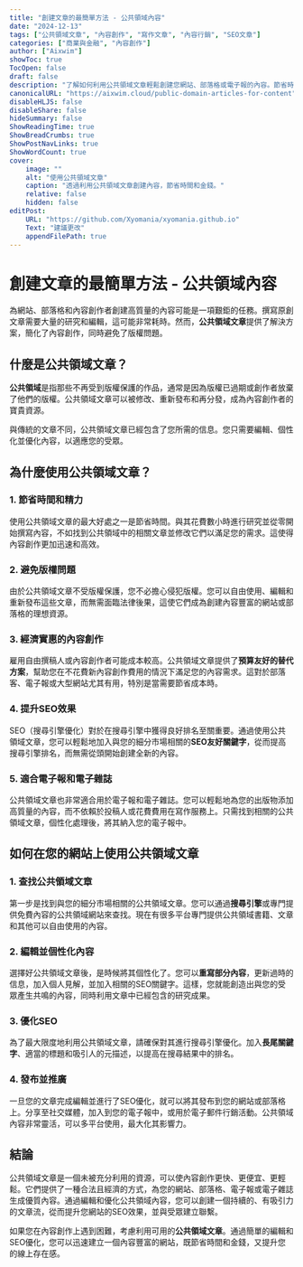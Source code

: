 ```yaml
---
title: "創建文章的最簡單方法 - 公共領域內容"
date: "2024-12-13"
tags: ["公共領域文章", "內容創作", "寫作文章", "內容行銷", "SEO文章"]
categories: ["商業與金融", "內容創作"]
author: ["Aixwim"]
showToc: true
TocOpen: false
draft: false
description: "了解如何利用公共領域文章輕鬆創建您網站、部落格或電子報的內容。節省時間、金錢，避免版權問題。"
canonicalURL: "https://aixwim.cloud/public-domain-articles-for-content"
disableHLJS: false
disableShare: false
hideSummary: false
ShowReadingTime: true
ShowBreadCrumbs: true
ShowPostNavLinks: true
ShowWordCount: true
cover:
    image: ""
    alt: "使用公共領域文章"
    caption: "透過利用公共領域文章創建內容，節省時間和金錢。"
    relative: false
    hidden: false
editPost:
    URL: "https://github.com/Xyomania/xyomania.github.io"
    Text: "建議更改"
    appendFilePath: true
---
```


# 創建文章的最簡單方法 - 公共領域內容

為網站、部落格和內容創作者創建高質量的內容可能是一項艱鉅的任務。撰寫原創文章需要大量的研究和編輯，這可能非常耗時。然而，**公共領域文章**提供了解決方案，簡化了內容創作，同時避免了版權問題。

## 什麼是公共領域文章？

**公共領域**是指那些不再受到版權保護的作品，通常是因為版權已過期或創作者放棄了他們的版權。公共領域文章可以被修改、重新發布和再分發，成為內容創作者的寶貴資源。

與傳統的文章不同，公共領域文章已經包含了您所需的信息。您只需要編輯、個性化並優化內容，以適應您的受眾。

## 為什麼使用公共領域文章？

### 1. **節省時間和精力**
使用公共領域文章的最大好處之一是節省時間。與其花費數小時進行研究並從零開始撰寫內容，不如找到公共領域中的相關文章並修改它們以滿足您的需求。這使得內容創作更加迅速和高效。

### 2. **避免版權問題**
由於公共領域文章不受版權保護，您不必擔心侵犯版權。您可以自由使用、編輯和重新發布這些文章，而無需面臨法律後果，這使它們成為創建內容豐富的網站或部落格的理想資源。

### 3. **經濟實惠的內容創作**
雇用自由撰稿人或內容創作者可能成本較高。公共領域文章提供了**預算友好的替代方案**，幫助您在不花費新內容創作費用的情況下滿足您的內容需求。這對於部落客、電子報或大型網站尤其有用，特別是當需要節省成本時。

### 4. **提升SEO效果**
SEO（搜尋引擎優化）對於在搜尋引擎中獲得良好排名至關重要。通過使用公共領域文章，您可以輕鬆地加入與您的細分市場相關的**SEO友好關鍵字**，從而提高搜尋引擎排名，而無需從頭開始創建全新的內容。

### 5. **適合電子報和電子雜誌**
公共領域文章也非常適合用於電子報和電子雜誌。您可以輕鬆地為您的出版物添加高質量的內容，而不依賴於投稿人或花費費用在寫作服務上。只需找到相關的公共領域文章，個性化處理後，將其納入您的電子報中。

## 如何在您的網站上使用公共領域文章

### 1. **查找公共領域文章**
第一步是找到與您的細分市場相關的公共領域文章。您可以通過**搜尋引擎**或專門提供免費內容的公共領域網站來查找。現在有很多平台專門提供公共領域書籍、文章和其他可以自由使用的內容。

### 2. **編輯並個性化內容**
選擇好公共領域文章後，是時候將其個性化了。您可以**重寫部分內容**，更新過時的信息，加入個人見解，並加入相關的SEO關鍵字。這樣，您就能創造出與您的受眾產生共鳴的內容，同時利用文章中已經包含的研究成果。

### 3. **優化SEO**
為了最大限度地利用公共領域文章，請確保對其進行搜尋引擎優化。加入**長尾關鍵字**、適當的標題和吸引人的元描述，以提高在搜尋結果中的排名。

### 4. **發布並推廣**
一旦您的文章完成編輯並進行了SEO優化，就可以將其發布到您的網站或部落格上。分享至社交媒體，加入到您的電子報中，或用於電子郵件行銷活動。公共領域內容非常靈活，可以多平台使用，最大化其影響力。

## 結論

公共領域文章是一個未被充分利用的資源，可以使內容創作更快、更便宜、更輕鬆。它們提供了一種合法且經濟的方式，為您的網站、部落格、電子報或電子雜誌生成優質內容。通過編輯和優化公共領域內容，您可以創建一個持續的、有吸引力的文章流，從而提升您網站的SEO效果，並與受眾建立聯繫。

如果您在內容創作上遇到困難，考慮利用可用的**公共領域文章**。通過簡單的編輯和SEO優化，您可以迅速建立一個內容豐富的網站，既節省時間和金錢，又提升您的線上存在感。

